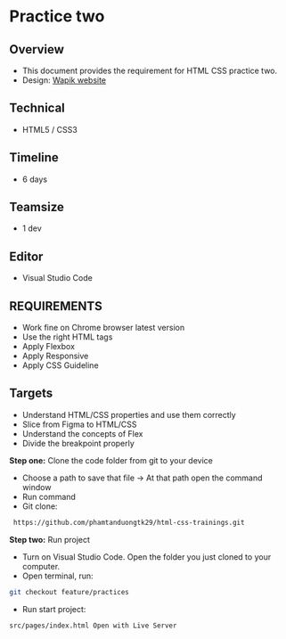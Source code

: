 # Practice two

## Overview

- This document provides the requirement for HTML CSS practice two.
- Design: [Wapik website](<https://www.figma.com/file/wbGygmA9cvs7BpAoRcagms/wapik-website-template-kamal-(Copy)?node-id=0%3A2>)

## Technical

- HTML5 / CSS3

## Timeline

- 6 days

## Teamsize

- 1 dev

## Editor

- Visual Studio Code

## REQUIREMENTS

- Work fine on Chrome browser latest version
- Use the right HTML tags
- Apply Flexbox
- Apply Responsive
- Apply CSS Guideline

## Targets

- Understand HTML/CSS properties and use them correctly
- Slice from Figma to HTML/CSS
- Understand the concepts of Flex
- Divide the breakpoint properly

**Step one:** Clone the code folder from git to your device

- Choose a path to save that file -> At that path open the command window
- Run command
- Git clone:

```bash
 https://github.com/phamtanduongtk29/html-css-trainings.git
```

**Step two:** Run project

- Turn on Visual Studio Code. Open the folder you just cloned to your computer.
- Open terminal, run:

```bash
git checkout feature/practices
```

- Run start project:

```bash
src/pages/index.html Open with Live Server
```
